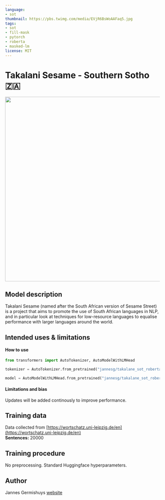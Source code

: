 ```yaml
---
language: 
- sot
thumbnail: https://pbs.twimg.com/media/EVjR6BsWoAAFaq5.jpg
tags:
- sot
- fill-mask
- pytorch
- roberta
- masked-lm
license: MIT
---
```


# Takalani Sesame - Southern Sotho 🇿🇦

<img src="https://pbs.twimg.com/media/EVjR6BsWoAAFaq5.jpg" width="600"/> 

## Model description

Takalani Sesame (named after the South African version of Sesame Street) is a project that aims to promote the use of South African languages in NLP, and in particular look at techniques for low-resource languages to equalise performance with larger languages around the world.

## Intended uses & limitations

#### How to use

```python
from transformers import AutoTokenizer, AutoModelWithLMHead

tokenizer = AutoTokenizer.from_pretrained("jannesg/takalane_sot_roberta")

model = AutoModelWithLMHead.from_pretrained("jannesg/takalane_sot_roberta")
```

#### Limitations and bias

Updates will be added continously to improve performance. 

## Training data

Data collected from [https://wortschatz.uni-leipzig.de/en](https://wortschatz.uni-leipzig.de/en) <br/>
**Sentences:** 20000

## Training procedure

No preprocessing. Standard Huggingface hyperparameters. 

## Author

Jannes Germishuys [website](http://jannesgg.github.io)
